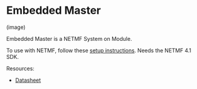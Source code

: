 # Embedded Master
(image)

Embedded Master is a NETMF System on Module. 

To use with NETMF, follow these [setup instructions](intro.md). Needs the NETMF 4.1 SDK.

Resources:
* [Datasheet]()